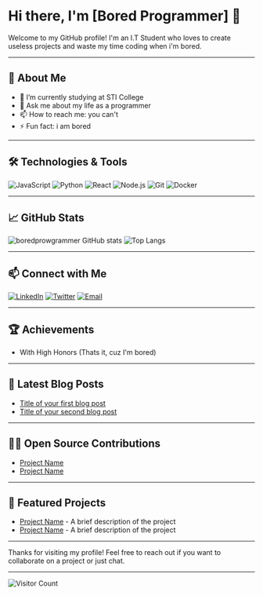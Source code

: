 # Hi there, I'm [Bored Programmer] 👋

Welcome to my GitHub profile! I'm an I.T Student who loves to create useless projects and waste my time coding when i'm bored.

---

## 🚀 About Me

- 🔭 I’m currently studying at STI College
- 💬 Ask me about my life as a programmer
- 📫 How to reach me: you can't
- ⚡ Fun fact: i am bored

---

## 🛠️ Technologies & Tools

![JavaScript](https://img.shields.io/badge/-JavaScript-black?style=flat-square&logo=javascript)
![Python](https://img.shields.io/badge/-Python-black?style=flat-square&logo=python)
![React](https://img.shields.io/badge/-React-black?style=flat-square&logo=react)
![Node.js](https://img.shields.io/badge/-Node.js-black?style=flat-square&logo=node.js)
![Git](https://img.shields.io/badge/-Git-black?style=flat-square&logo=git)
![Docker](https://img.shields.io/badge/-Docker-black?style=flat-square&logo=docker)
<!-- Add more badges for the technologies and tools you use -->

---

## 📈 GitHub Stats

![boredprowgrammer GitHub stats](https://github-readme-stats.vercel.app/api?username=janandreiiii&show_icons=true&hide_border=true)
![Top Langs](https://github-readme-stats.vercel.app/api/top-langs/?username=janandreiiii&layout=compact)

---

## 📫 Connect with Me

[![LinkedIn](https://img.shields.io/badge/LinkedIn-0077B5?style=flat-square&logo=linkedin&logoColor=white)](https://linkedin.com/in/yourprofile)
[![Twitter](https://img.shields.io/badge/Twitter-1DA1F2?style=flat-square&logo=twitter&logoColor=white)](https://twitter.com/yourprofile)
[![Email](https://img.shields.io/badge/Email-D14836?style=flat-square&logo=gmail&logoColor=white)](mailto:youremail@example.com)
<!-- Add more social links if you have -->

---

## 🏆 Achievements

- With High Honors (Thats it, cuz I'm bored)

---

## 📜 Latest Blog Posts

<!-- BLOG-POST-LIST:START -->
- [Title of your first blog post](URL)
- [Title of your second blog post](URL)
<!-- BLOG-POST-LIST:END -->

---

## 🧑‍💻 Open Source Contributions

- [Project Name](URL)
- [Project Name](URL)

---

## 🌟 Featured Projects

- [Project Name](URL) - A brief description of the project
- [Project Name](URL) - A brief description of the project

---

Thanks for visiting my profile! Feel free to reach out if you want to collaborate on a project or just chat.

---

![Visitor Count](https://visitor-badge.laobi.icu/badge?page_id=yourusername.yourusername)

